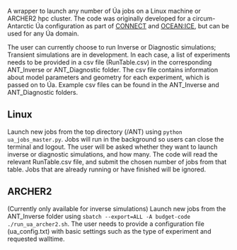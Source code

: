 A wrapper to launch any number of &Uacute;a jobs on a Linux machine or ARCHER2 hpc cluster. The code was originally developed for a circum-Antarctic &Uacute;a configuration as part of [CONNECT](https://gtr.ukri.org/projects?ref=MR%2FW011816%2F1) and [OCEAN:ICE](https://ocean-ice.eu/), but can be used for any &Uacute;a domain.

The user can currently choose to run Inverse or Diagnostic simulations; Transient simulations are in development. In each case, a list of experiments needs to be provided in a csv file (RunTable.csv) in the corresponding ANT_Inverse or ANT_Diagnostic folder. The csv file contains information about model parameters and geometry for each experiment, which is passed on to &Uacute;a. Example csv files can be found in the ANT_Inverse and ANT_Diagnostic folders.

## Linux
Launch new jobs from the top directory (/ANT) using `python ua_jobs_master.py`. Jobs will run in the background so users can close the terminal and logout.
The user will be asked whether they want to launch inverse or diagnostic simulations, and how many. The code will read the relevant RunTable.csv file, and submit the chosen number of jobs from that table. Jobs that are already running or have finished will be ignored.

## ARCHER2 
(Currently only available for inverse simulations)
Launch new jobs from the ANT_Inverse folder using `sbatch --export=ALL -A budget-code ./run_ua_archer2.sh`.
The user needs to provide a configuration file (ua_config.txt) with basic settings such as the type of experiment and requested walltime.
